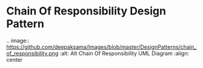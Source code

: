 # Chain Of Responsibility Design Pattern

.. image:: https://github.com/deepaksama/Images/blob/master/DesignPatterns/chain_of_responsibility.png
   :alt: Alt Chain Of Responsibility UML Diagram
   :align: center